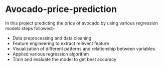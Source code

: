 # Avocado-price-prediction
In this project predicting the price of avocado by using various regression models
steps followed:-
  - Data preprocessing and data cleaning
  - Feature engineering to extract relevent feature
  - Visualization of different patterns and relationship between variables
  - Applied various regression algorithm
  - Train and evaluate the model to get best accuracy
